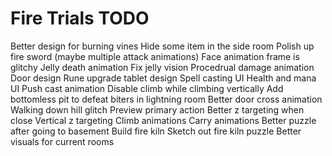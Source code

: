 # Fire Trials TODO

Better design for burning vines
Hide some item in the side room
Polish up fire sword (maybe multiple attack animations)
Face animation frame is glitchy
Jelly death animation
Fix jelly vision
Procedrual damage animation
Door design
Rune upgrade tablet design
Spell casting UI
Health and mana UI
Push cast animation
Disable climb while climbing vertically
Add bottomless pit to defeat biters in lightning room
Better door cross animation
Walking down hill glitch
Preview primary action
Better z targeting when close
Vertical z targeting
Climb animations
Carry animations
Better puzzle after going to basement
Build fire kiln
Sketch out fire kiln puzzle
Better visuals for current rooms
